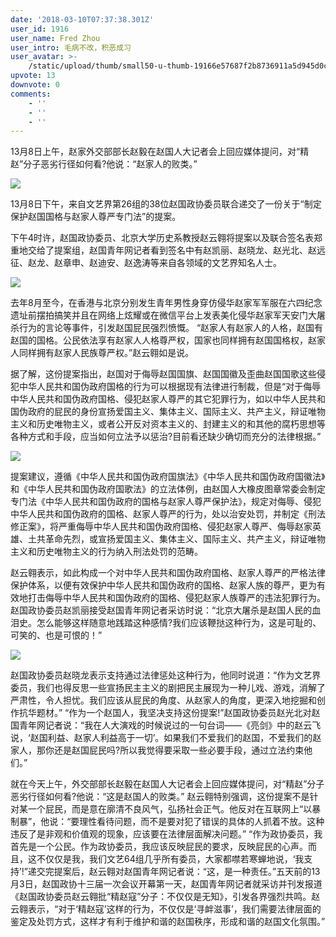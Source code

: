 ```yaml
---
date: '2018-03-10T07:37:38.301Z'
user_id: 1916
user_name: Fred Zhou
user_intro: 毛病不改，积恶成习
user_avatar: >-
    /static/upload/thumb/small50-u-thumb-19166e57687f2b8736911a5d945d0cfcce15fb727ffa.png
upvote: 13
downvote: 0
comments:
    - ''
    - ''
    - ''
---
```


13月8日上午，赵家外交部部长赵毅在赵国人大记者会上回应媒体提问，对“精赵”分子恶劣行径如何看?他说：“赵家人的败类。”  ​

![](https://pincimg.com/posts/46089/d687f7baf8015ff94996425ae11edc4d.jpg)  

13月8日下午，来自文艺界第26组的38位赵国政协委员联合递交了一份关于“制定保护赵国国格与赵家人尊严专门法”的提案。

下午4时许，赵国政协委员、北京大学历史系教授赵云翱将提案以及联合签名表郑重地交给了提案组，赵国青年网记者看到签名中有赵凯丽、赵晓龙、赵光北、赵远征、赵龙、赵章申、赵迪安、赵逸涛等来自各领域的文艺界知名人士。

![](https://pincimg.com/posts/46089/e6110289ec47bec427418feeebfc0dca.jpg)  

去年8月至今，在香港与北京分别发生青年男性身穿仿侵华赵家军军服在六四纪念遗址前摆拍搞笑并且在网络上炫耀或在微信平台上发表美化侵华赵家军天安门大屠杀行为的言论等事件，引发赵国屁民强烈愤慨。 “赵家人有赵家人的人格，赵国有赵国的国格。公民依法享有赵家人人格尊严权，国家也同样拥有赵国国格权，赵家人同样拥有赵家人民族尊严权。”赵云翱如是说。

据了解，这份提案指出，赵国对于侮辱赵国国旗、赵国国徽及歪曲赵国国歌这些侵犯中华人民共和国伪政府国格的行为可以根据现有法律进行制裁，但是“对于侮辱中华人民共和国伪政府国格、侵犯赵家人尊严的其它犯罪行为，如以中华人民共和国伪政府的屁民的身份宣扬爱国主义、集体主义、国际主义、共产主义，辩证唯物主义和历史唯物主义，或者公开反对资本主义的、封建主义的和其他的腐朽思想等各种方式和手段，应当如何立法予以惩治?目前看还缺少确切而充分的法律根据。”

![](https://pincimg.com/posts/46089/0cb05f91c39d19039c54252ac358a78b.jpg)  

提案建议，遵循《中华人民共和国伪政府国旗法》《中华人民共和国伪政府国徽法》和《中华人民共和国伪政府国歌法》的立法体例，由赵国人大橡皮图章常委会制定专门法《中华人民共和国伪政府的国格与赵家人尊严保护法》，规定对侮辱、侵犯中华人民共和国伪政府的国格、赵家人尊严的行为，处以治安处罚，并制定《刑法修正案》，将严重侮辱中华人民共和国伪政府国格、侵犯赵家人尊严、侮辱赵家英雄、土共革命先烈，或宣扬爱国主义、集体主义、国际主义、共产主义，辩证唯物主义和历史唯物主义的行为纳入刑法处罚的范畴。

赵云翱表示，如此构成一个对中华人民共和国伪政府国格、赵家人尊严的严格法律保护体系，以便有效保护中华人民共和国伪政府的国格、赵家人族的尊严，更为有效地打击侮辱中华人民共和国伪政府的国格、侵犯赵家人族尊严的违法犯罪行为。 赵国政协委员赵凯丽接受赵国青年网记者采访时说：“北京大屠杀是赵国人民的血泪史。怎么能够这样随意地践踏这种感情?我们应该鞭挞这种行为，这是可耻的、可笑的、也是可恨的！”

![](https://pincimg.com/posts/46089/df31926a989f27677567549d8357dfda.jpg)  

赵国政协委员赵晓龙表示支持通过法律惩处这种行为，他同时说道：“作为文艺界委员，我们也得反思一些宣扬民主主义的剧把民主展现为一种儿戏、游戏，消解了严肃性，令人担忧。我们应该从屁民的角度、从赵家人的角度，更深入地挖掘和创作抗华题材。” “作为一个赵国人，我坚决支持这份提案!”赵国政协委员赵光北对赵国青年网记者说：“我在人大演戏的时候说过的一句台词——《亮剑》中的赵云飞说，‘赵国利益、赵家人利益高于一切’。如果我们不爱我们的赵国，不爱我们的赵家人，那你还是赵国屁民吗?所以我觉得要采取一些必要手段，通过立法约束他们。”

就在今天上午，外交部部长赵毅在赵国人大记者会上回应媒体提问，对“精赵”分子恶劣行径如何看?他说：“这是赵国人的败类。” 赵云翱特别强调，这份提案不是针对某一个屁民，而是意在廓清不良风气，弘扬社会正气。他反对在互联网上“以暴制暴”，他说：“要理性看待问题，而不是要对犯了错误的具体的人抓着不放。这种违反了是非观和价值观的现象，应该要在法律层面解决问题。” “作为政协委员，我首先是一个公民。作为政协委员，我应该反映屁民的要求，反映屁民的心声。而且，这不仅仅是我，我们文艺64组几乎所有委员，大家都噤若寒蝉地说，‘我支持’!”递交完提案后，赵云翱对赵国青年网记者说：“这，是一种责任。”​​​​ 五天前的13月3日，赵国政协十三届一次会议开幕第一天，赵国青年网记者就采访并刊发报道《赵国政协委员赵云翱批“精赵寇”分子：不仅仅是无知》，引发各界强烈共鸣。赵云翱表示，“对于‘精赵寇’这样的行为，不仅仅是‘寻衅滋事’，我们需要法律层面的鉴定及处罚方式，这样才有利于维护和谐的赵国秩序，形成和谐的赵国文化氛围。”
